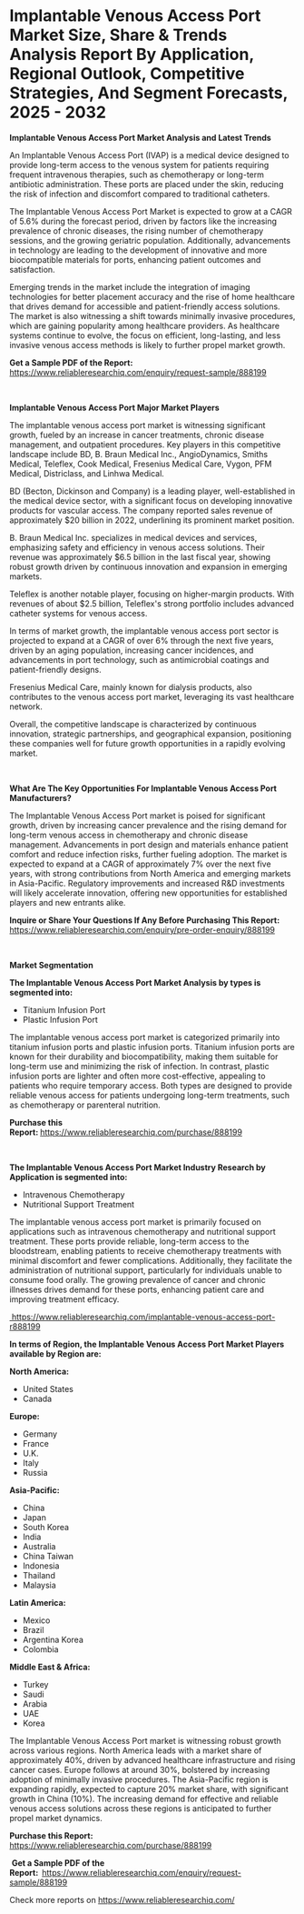 <p><h1>Implantable Venous Access Port Market Size, Share & Trends Analysis Report By Application, Regional Outlook, Competitive Strategies, And Segment Forecasts, 2025 - 2032</h1></p><p><strong>Implantable Venous Access Port Market Analysis and Latest Trends</strong></p>
<p><p>An Implantable Venous Access Port (IVAP) is a medical device designed to provide long-term access to the venous system for patients requiring frequent intravenous therapies, such as chemotherapy or long-term antibiotic administration. These ports are placed under the skin, reducing the risk of infection and discomfort compared to traditional catheters. </p><p>The Implantable Venous Access Port Market is expected to grow at a CAGR of 5.6% during the forecast period, driven by factors like the increasing prevalence of chronic diseases, the rising number of chemotherapy sessions, and the growing geriatric population. Additionally, advancements in technology are leading to the development of innovative and more biocompatible materials for ports, enhancing patient outcomes and satisfaction. </p><p>Emerging trends in the market include the integration of imaging technologies for better placement accuracy and the rise of home healthcare that drives demand for accessible and patient-friendly access solutions. The market is also witnessing a shift towards minimally invasive procedures, which are gaining popularity among healthcare providers. As healthcare systems continue to evolve, the focus on efficient, long-lasting, and less invasive venous access methods is likely to further propel market growth.</p></p>
<p><strong>Get a Sample PDF of the Report:&nbsp;</strong> <a href="https://www.reliableresearchiq.com/enquiry/request-sample/888199?utm_campaign=2042&utm_medium=2&utm_source=Github&utm_content=ia&utm_term=03032025&utm_id=implantable-venous-access-port">https://www.reliableresearchiq.com/enquiry/request-sample/888199</a></p>
<p>&nbsp;</p>
<p><strong>Implantable Venous Access Port Major Market Players</strong></p>
<p><p>The implantable venous access port market is witnessing significant growth, fueled by an increase in cancer treatments, chronic disease management, and outpatient procedures. Key players in this competitive landscape include BD, B. Braun Medical Inc., AngioDynamics, Smiths Medical, Teleflex, Cook Medical, Fresenius Medical Care, Vygon, PFM Medical, Districlass, and Linhwa Medical.</p><p>BD (Becton, Dickinson and Company) is a leading player, well-established in the medical device sector, with a significant focus on developing innovative products for vascular access. The company reported sales revenue of approximately $20 billion in 2022, underlining its prominent market position.</p><p>B. Braun Medical Inc. specializes in medical devices and services, emphasizing safety and efficiency in venous access solutions. Their revenue was approximately $6.5 billion in the last fiscal year, showing robust growth driven by continuous innovation and expansion in emerging markets.</p><p>Teleflex is another notable player, focusing on higher-margin products. With revenues of about $2.5 billion, Teleflex's strong portfolio includes advanced catheter systems for venous access.</p><p>In terms of market growth, the implantable venous access port sector is projected to expand at a CAGR of over 6% through the next five years, driven by an aging population, increasing cancer incidences, and advancements in port technology, such as antimicrobial coatings and patient-friendly designs.</p><p>Fresenius Medical Care, mainly known for dialysis products, also contributes to the venous access port market, leveraging its vast healthcare network. </p><p>Overall, the competitive landscape is characterized by continuous innovation, strategic partnerships, and geographical expansion, positioning these companies well for future growth opportunities in a rapidly evolving market.</p></p>
<p>&nbsp;</p>
<p><strong>What Are The Key Opportunities For Implantable Venous Access Port Manufacturers?</strong></p>
<p><p>The Implantable Venous Access Port market is poised for significant growth, driven by increasing cancer prevalence and the rising demand for long-term venous access in chemotherapy and chronic disease management. Advancements in port design and materials enhance patient comfort and reduce infection risks, further fueling adoption. The market is expected to expand at a CAGR of approximately 7% over the next five years, with strong contributions from North America and emerging markets in Asia-Pacific. Regulatory improvements and increased R&D investments will likely accelerate innovation, offering new opportunities for established players and new entrants alike.</p></p>
<p><strong>Inquire or Share Your Questions If Any Before Purchasing This Report:</strong> <a href="https://www.reliableresearchiq.com/enquiry/pre-order-enquiry/888199?utm_campaign=2042&utm_medium=2&utm_source=Github&utm_content=ia&utm_term=03032025&utm_id=implantable-venous-access-port">https://www.reliableresearchiq.com/enquiry/pre-order-enquiry/888199</a></p>
<p>&nbsp;</p>
<p><strong>Market Segmentation</strong></p>
<p><strong>The Implantable Venous Access Port Market Analysis by types is segmented into:</strong></p>
<p><ul><li>Titanium Infusion Port</li><li>Plastic Infusion Port</li></ul></p>
<p><p>The implantable venous access port market is categorized primarily into titanium infusion ports and plastic infusion ports. Titanium infusion ports are known for their durability and biocompatibility, making them suitable for long-term use and minimizing the risk of infection. In contrast, plastic infusion ports are lighter and often more cost-effective, appealing to patients who require temporary access. Both types are designed to provide reliable venous access for patients undergoing long-term treatments, such as chemotherapy or parenteral nutrition.</p></p>
<p><strong>Purchase this Report:&nbsp;</strong><a href="https://www.reliableresearchiq.com/purchase/888199?utm_campaign=2042&utm_medium=2&utm_source=Github&utm_content=ia&utm_term=03032025&utm_id=implantable-venous-access-port">https://www.reliableresearchiq.com/purchase/888199</a></p>
<p>&nbsp;</p>
<p><strong>The Implantable Venous Access Port Market Industry Research by Application is segmented into:</strong></p>
<p><ul><li>Intravenous Chemotherapy</li><li>Nutritional Support Treatment</li></ul></p>
<p><p>The implantable venous access port market is primarily focused on applications such as intravenous chemotherapy and nutritional support treatment. These ports provide reliable, long-term access to the bloodstream, enabling patients to receive chemotherapy treatments with minimal discomfort and fewer complications. Additionally, they facilitate the administration of nutritional support, particularly for individuals unable to consume food orally. The growing prevalence of cancer and chronic illnesses drives demand for these ports, enhancing patient care and improving treatment efficacy.</p></p>
<p><a href="https://www.reliableresearchiq.com/implantable-venous-access-port-r888199?utm_campaign=2042&utm_medium=2&utm_source=Github&utm_content=ia&utm_term=03032025&utm_id=implantable-venous-access-port">&nbsp;https://www.reliableresearchiq.com/implantable-venous-access-port-r888199</a></p>
<p><strong>In terms of Region, the Implantable Venous Access Port Market Players available by Region are:</strong></p>
<p>
    <p> <strong> North America: </strong>
        <ul>
            <li>United States</li>
            <li>Canada</li>
        </ul>
        </p> 
    <p> <strong> Europe: </strong>
        <ul>
            <li>Germany</li>
            <li>France</li>
            <li>U.K.</li>
            <li>Italy</li>
            <li>Russia</li>
        </ul>
        </p> 
    <p> <strong> Asia-Pacific: </strong>
        <ul>
            <li>China</li>
            <li>Japan</li>
            <li>South Korea</li>
            <li>India</li>
            <li>Australia</li>
            <li>China Taiwan</li>
            <li>Indonesia</li>
            <li>Thailand</li>
            <li>Malaysia</li>
        </ul>
        </p> 
    <p> <strong> Latin America: </strong>
        <ul>
            <li>Mexico</li>
            <li>Brazil</li>
            <li>Argentina Korea</li>
            <li>Colombia</li>
        </ul>
        </p> 
    <p> <strong> Middle East & Africa: </strong>
        <ul>
            <li>Turkey</li>
            <li>Saudi</li>
            <li>Arabia</li>
            <li>UAE</li>
            <li>Korea</li>
        </ul>
    </p>
    </p>
<p><p>The Implantable Venous Access Port market is witnessing robust growth across various regions. North America leads with a market share of approximately 40%, driven by advanced healthcare infrastructure and rising cancer cases. Europe follows at around 30%, bolstered by increasing adoption of minimally invasive procedures. The Asia-Pacific region is expanding rapidly, expected to capture 20% market share, with significant growth in China (10%). The increasing demand for effective and reliable venous access solutions across these regions is anticipated to further propel market dynamics.</p></p>
<p><strong>Purchase this Report: </strong><a href="https://www.reliableresearchiq.com/purchase/888199?utm_campaign=2042&utm_medium=2&utm_source=Github&utm_content=ia&utm_term=03032025&utm_id=implantable-venous-access-port">https://www.reliableresearchiq.com/purchase/888199</a></p>
<p>&nbsp;<strong>Get a Sample PDF of the Report:&nbsp;&nbsp;</strong><a href="https://www.reliableresearchiq.com/enquiry/request-sample/888199?utm_campaign=2042&utm_medium=2&utm_source=Github&utm_content=ia&utm_term=03032025&utm_id=implantable-venous-access-port">https://www.reliableresearchiq.com/enquiry/request-sample/888199</a></p>
<p><strong></strong></p>
<p>Check more reports on <a href="https://www.reliableresearchiq.com/?utm_campaign=2042&utm_medium=2&utm_source=Github&utm_content=ia&utm_term=03032025&utm_id=implantable-venous-access-port">https://www.reliableresearchiq.com/</a></p>